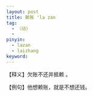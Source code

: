 ```yaml
---
layout: post
title: 赖账 'la zan
tag:
  - 〈动〉
  - 
pinyin: 
  - lazan
  - laizhang
keyword: 
---
```



【释义】欠账不还并抵赖 。            
          
【例句】他想赖账，就是不想还钱。           
 
   

                    